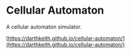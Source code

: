 # Cellular Automaton

A cellular automaton simulator.

[https://darthkeith.github.io/cellular-automaton/](https://darthkeith.github.io/cellular-automaton/)
